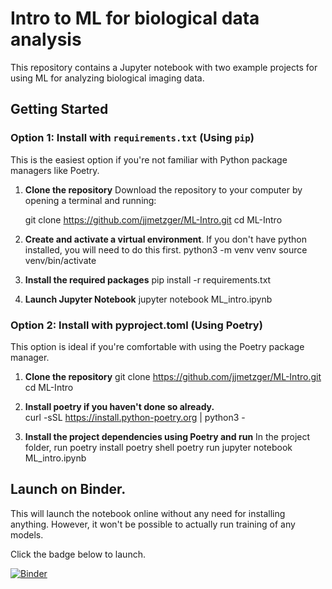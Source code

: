 # Intro to ML for biological data analysis

This repository contains a Jupyter notebook with two example projects for using ML for analyzing biological imaging data.

## Getting Started

### Option 1: Install with `requirements.txt` (Using `pip`)

This is the easiest option if you're not familiar with Python package managers like Poetry.

1. **Clone the repository** Download the repository to your computer by opening a terminal and running:

   git clone https://github.com/jjmetzger/ML-Intro.git
   cd ML-Intro
   
2. **Create and activate a virtual environment**. If you don't have python installed, you will need to do this first.
	python3 -m venv venv
	source venv/bin/activate

3. **Install the required packages**
	pip install -r requirements.txt

4. **Launch Jupyter Notebook**
	jupyter notebook ML_intro.ipynb
	

### Option 2: Install with pyproject.toml (Using Poetry)
This option is ideal if you're comfortable with using the Poetry package manager.

1. **Clone the repository**
	git clone https://github.com/jjmetzger/ML-Intro.git
	cd ML-Intro

2. **Install poetry if you haven't done so already.**	
	curl -sSL https://install.python-poetry.org | python3 -

3. **Install the project dependencies using Poetry and run**
In the project folder, run
	poetry install
	poetry shell 
	poetry run jupyter notebook ML_intro.ipynb


## Launch on Binder.
This will launch the notebook online without any need for installing anything. However, it won't be possible to actually run training of any models.

Click the badge below to launch.

[![Binder](https://mybinder.org/badge_logo.svg)](https://mybinder.org/v2/gh/jjmetzger/ML-Intro/main?labpath=ML_intro.ipynb)
